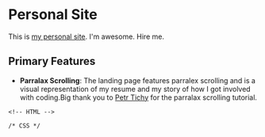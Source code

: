 Personal Site
=========
This is [my personal site](http://andrewscheuermann.com/). I'm awesome. Hire me.

Primary Features
---------
* **Parralax Scrolling**: The landing page features parralex scrolling and is a visual representation of my resume and my story of how I got involved with coding.Big thank you to [Petr Tichy](http://ihatetomatoes.net/simple-parallax-scrolling-tutorial/) for the parralax scrolling tutorial.
```
<!-- HTML -->

/* CSS */

```

